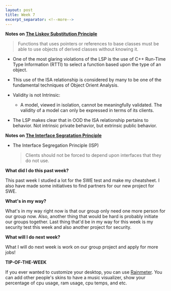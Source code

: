 ```yaml
---
layout: post
title: Week 7
excerpt_separator: <!--more-->
---
```


<!--more-->

**Notes on [The Liskov Substitution Principle](https://www.cs.utexas.edu/users/fares/papers/LSP.pdf)**

> Functions that uses pointers or references to base classes must be able to use objects of derived classes without knowing it. 

* One of the most glaring violations of the LSP is the use of C++ Run-Time Type Information (RTTI) to select a function based upon the type of an object.

* This use of the ISA relationship is considered by many to be one of the fundamental techniques of Object Orient Analysis. 

* Validity is not Intrinsic:
	* A model, viewed in isolation, cannot be meaningfully validated. The validity of a model can only be expressed in terms of its clients.

* The LSP makes clear that in OOD the ISA relationship pertains to behavior. Not intrinsic private behavior, but extrinsic public behavior.

**Notes on [The Interface Segratation Principle](https://www.cs.utexas.edu/users/fares/papers/ISP.pdf)**

* The Interface Segregation Principle (ISP)
	> Clients should not be forced to depend upon interfaces that they do not use. 

**What did I do this past week?**

This past week I studied a lot for the SWE test and make my cheatsheet. I also have made some initiatives to find partners for our new project for SWE. 

**What's in my way?**

What's in my way right now is that our group only need one more person for our group now. Also, another thing that would be hard is probably initiate our groups together. Last thing that'd be in my way for this week is my security test this week and also another project for security. 

**What will I do next week?**

What I will do next week is work on our group project and apply for more jobs!

**TIP-OF-THE-WEEK**

If you ever wanted to customize your desktop, you can use [Rainmeter](https://www.rainmeter.net/). You can add other people's skins to have a music visualizer, show your percentage of cpu usage, ram usage, cpu temps, and etc. 
